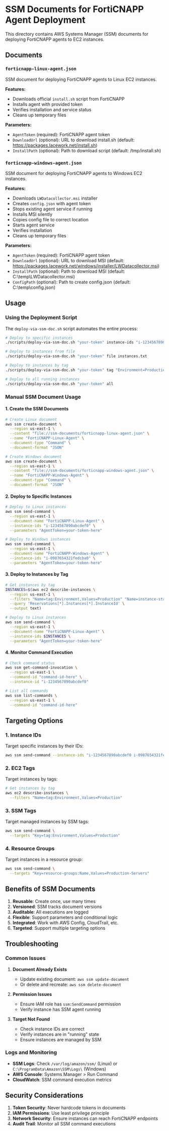 # SSM Documents for FortiCNAPP Agent Deployment

This directory contains AWS Systems Manager (SSM) documents for deploying FortiCNAPP agents to EC2 instances.

## Documents

### `forticnapp-linux-agent.json`
SSM document for deploying FortiCNAPP agents to Linux EC2 instances.

**Features:**
- Downloads official `install.sh` script from FortiCNAPP
- Installs agent with provided token
- Verifies installation and service status
- Cleans up temporary files

**Parameters:**
- `AgentToken` (required): FortiCNAPP agent token
- `DownloadUrl` (optional): URL to download install.sh (default: https://packages.lacework.net/install.sh)
- `InstallPath` (optional): Path to download script (default: /tmp/install.sh)

### `forticnapp-windows-agent.json`
SSM document for deploying FortiCNAPP agents to Windows EC2 instances.

**Features:**
- Downloads `LWDatacollector.msi` installer
- Creates `config.json` with agent token
- Stops existing agent service if running
- Installs MSI silently
- Copies config file to correct location
- Starts agent service
- Verifies installation
- Cleans up temporary files

**Parameters:**
- `AgentToken` (required): FortiCNAPP agent token
- `DownloadUrl` (optional): URL to download MSI (default: https://packages.lacework.net/windows/installer/LWDatacollector.msi)
- `InstallPath` (optional): Path to download MSI (default: C:\temp\LWDatacollector.msi)
- `ConfigPath` (optional): Path to create config.json (default: C:\temp\config.json)

## Usage

### Using the Deployment Script

The `deploy-via-ssm-doc.sh` script automates the entire process:

```bash
# Deploy to specific instances
./scripts/deploy-via-ssm-doc.sh "your-token" instance-ids "i-1234567890abcdef0 i-0987654321fedcba0"

# Deploy to instances from file
./scripts/deploy-via-ssm-doc.sh "your-token" file instances.txt

# Deploy to instances by tag
./scripts/deploy-via-ssm-doc.sh "your-token" tag "Environment=Production"

# Deploy to all running instances
./scripts/deploy-via-ssm-doc.sh "your-token" all
```

### Manual SSM Document Usage

#### 1. Create the SSM Documents

```bash
# Create Linux document
aws ssm create-document \
  --region us-east-1 \
  --content "file://ssm-documents/forticnapp-linux-agent.json" \
  --name "FortiCNAPP-Linux-Agent" \
  --document-type "Command" \
  --document-format "JSON"

# Create Windows document
aws ssm create-document \
  --region us-east-1 \
  --content "file://ssm-documents/forticnapp-windows-agent.json" \
  --name "FortiCNAPP-Windows-Agent" \
  --document-type "Command" \
  --document-format "JSON"
```

#### 2. Deploy to Specific Instances

```bash
# Deploy to Linux instances
aws ssm send-command \
  --region us-east-1 \
  --document-name "FortiCNAPP-Linux-Agent" \
  --instance-ids "i-1234567890abcdef0" \
  --parameters "AgentToken=your-token-here"

# Deploy to Windows instances
aws ssm send-command \
  --region us-east-1 \
  --document-name "FortiCNAPP-Windows-Agent" \
  --instance-ids "i-0987654321fedcba0" \
  --parameters "AgentToken=your-token-here"
```

#### 3. Deploy to Instances by Tag

```bash
# Get instances by tag
INSTANCES=$(aws ec2 describe-instances \
  --region us-east-1 \
  --filters "Name=tag:Environment,Values=Production" "Name=instance-state-name,Values=running" \
  --query 'Reservations[*].Instances[*].InstanceId' \
  --output text)

# Deploy to Linux instances
aws ssm send-command \
  --region us-east-1 \
  --document-name "FortiCNAPP-Linux-Agent" \
  --instance-ids $INSTANCES \
  --parameters "AgentToken=your-token-here"
```

#### 4. Monitor Command Execution

```bash
# Check command status
aws ssm get-command-invocation \
  --region us-east-1 \
  --command-id "command-id-here" \
  --instance-id "i-1234567890abcdef0"

# List all commands
aws ssm list-commands \
  --region us-east-1 \
  --command-id "command-id-here"
```

## Targeting Options

### 1. Instance IDs
Target specific instances by their IDs:
```bash
aws ssm send-command --instance-ids "i-1234567890abcdef0 i-0987654321fedcba0"
```

### 2. EC2 Tags
Target instances by tags:
```bash
# Get instances by tag
aws ec2 describe-instances \
  --filters "Name=tag:Environment,Values=Production"
```

### 3. SSM Tags
Target managed instances by SSM tags:
```bash
aws ssm send-command \
  --targets "Key=tag:Environment,Values=Production"
```

### 4. Resource Groups
Target instances in a resource group:
```bash
aws ssm send-command \
  --targets "Key=resource-groups:Name,Values=Production-Servers"
```

## Benefits of SSM Documents

1. **Reusable**: Create once, use many times
2. **Versioned**: SSM tracks document versions
3. **Auditable**: All executions are logged
4. **Flexible**: Support parameters and conditional logic
5. **Integrated**: Work with AWS Config, CloudTrail, etc.
6. **Targeted**: Support multiple targeting options

## Troubleshooting

### Common Issues

1. **Document Already Exists**
   - Update existing document: `aws ssm update-document`
   - Or delete and recreate: `aws ssm delete-document`

2. **Permission Issues**
   - Ensure IAM role has `ssm:SendCommand` permission
   - Verify instance has SSM agent running

3. **Target Not Found**
   - Check instance IDs are correct
   - Verify instances are in "running" state
   - Ensure instances are managed by SSM

### Logs and Monitoring

- **SSM Logs**: Check `/var/log/amazon/ssm/` (Linux) or `C:\ProgramData\Amazon\SSM\Logs\` (Windows)
- **AWS Console**: Systems Manager > Run Command
- **CloudWatch**: SSM command execution metrics

## Security Considerations

1. **Token Security**: Never hardcode tokens in documents
2. **IAM Permissions**: Use least privilege principle
3. **Network Security**: Ensure instances can reach FortiCNAPP endpoints
4. **Audit Trail**: Monitor all SSM command executions
